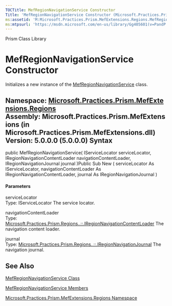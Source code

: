 ```yaml
---
TOCTitle: MefRegionNavigationService Constructor
Title: 'MefRegionNavigationService Constructor (Microsoft.Practices.Prism.MefExtensions.Regions)'
ms:assetid: 'M:Microsoft.Practices.Prism.MefExtensions.Regions.MefRegionNavigationService.\#ctor(Microsoft.Practices.ServiceLocation.IServiceLocator,Microsoft.Practices.Prism.Regions.IRegionNavigationContentLoader,Microsoft.Practices.Prism.Regions.IRegionNavigationJournal)'
ms:mtpsurl: 'https://msdn.microsoft.com/en-us/library/Gg405601(v=PandP.50)'
---
```


Prism Class Library

MefRegionNavigationService Constructor
======================================

Initializes a new instance of the [MefRegionNavigationService](https://msdn.microsoft.com/t:microsoft.practices.prism.mefextensions.regions.mefregionnavigationservice) class.

**Namespace:** [Microsoft.Practices.Prism.MefExtensions.Regions](https://msdn.microsoft.com/n:microsoft.practices.prism.mefextensions.regions)
**Assembly:** Microsoft.Practices.Prism.MefExtensions (in Microsoft.Practices.Prism.MefExtensions.dll) Version: 5.0.0.0 (5.0.0.0)
Syntax
------

<span id="syntaxToggle"></span>public MefRegionNavigationService( IServiceLocator serviceLocator, IRegionNavigationContentLoader navigationContentLoader, IRegionNavigationJournal journal )Public Sub New ( serviceLocator As IServiceLocator, navigationContentLoader As IRegionNavigationContentLoader, journal As IRegionNavigationJournal )
#### Parameters

serviceLocator  
Type: IServiceLocator
The service locator.

<!-- -->

navigationContentLoader  
Type: [Microsoft.Practices.Prism.Regions..::.IRegionNavigationContentLoader](https://msdn.microsoft.com/t:microsoft.practices.prism.regions.iregionnavigationcontentloader)
The navigation content loader.

<!-- -->

journal  
Type: [Microsoft.Practices.Prism.Regions..::.IRegionNavigationJournal](https://msdn.microsoft.com/t:microsoft.practices.prism.regions.iregionnavigationjournal)
The navigation journal.

See Also
--------

<span id="seeAlsoToggle"></span>
[MefRegionNavigationService Class](https://msdn.microsoft.com/t:microsoft.practices.prism.mefextensions.regions.mefregionnavigationservice)

[MefRegionNavigationService Members](https://msdn.microsoft.com/allmembers.t:microsoft.practices.prism.mefextensions.regions.mefregionnavigationservice)

[Microsoft.Practices.Prism.MefExtensions.Regions Namespace](https://msdn.microsoft.com/n:microsoft.practices.prism.mefextensions.regions)
